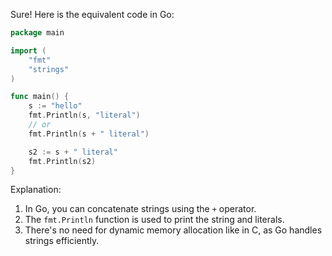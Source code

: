  Sure! Here is the equivalent code in Go:

```go
package main

import (
	"fmt"
	"strings"
)

func main() {
	s := "hello"
	fmt.Println(s, "literal")
	// or
	fmt.Println(s + " literal")

	s2 := s + " literal"
	fmt.Println(s2)
}
```

Explanation:
1. In Go, you can concatenate strings using the `+` operator.
2. The `fmt.Println` function is used to print the string and literals.
3. There's no need for dynamic memory allocation like in C, as Go handles strings efficiently.
